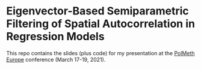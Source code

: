 # Eigenvector-Based Semiparametric Filtering of Spatial Autocorrelation in Regression Models

This repo contains the slides (plus code) for my presentation at the [PolMeth Europe](https://polmeth-europe.github.io) conference (March 17-19, 2021).
